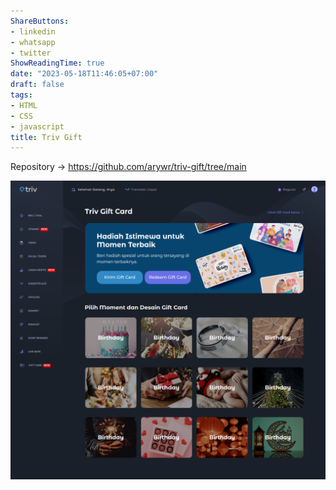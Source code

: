 ```yaml
---
ShareButtons:
- linkedin
- whatsapp
- twitter
ShowReadingTime: true
date: "2023-05-18T11:46:05+07:00"
draft: false
tags:
- HTML
- CSS
- javascript
title: Triv Gift
---
```


Repository -> https://github.com/arywr/triv-gift/tree/main

![TrivGift](./TrivGift.png)

